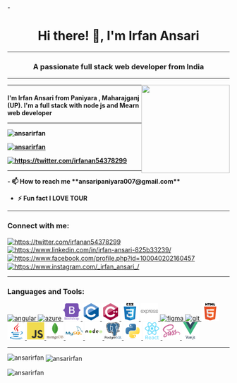 -<h1 align="center">Hi there! 👋, I'm Irfan Ansari</h1>
<hr/>
<h3 align="center">A passionate full stack web developer from India</h3>
<img align="right" alt="" src="https://cdn.pixabay.com/photo/2020/06/12/19/02/artificial-intelligence-5291510__340.jpg">
<hr/>
<img width= "200" height= "200" align="right" alt="" src="https://cdn.pixabay.com/photo/2015/03/06/09/28/earth-661447__340.png">
 <hr/>                                                                                                                   
<h4> I'm Irfan Ansari from Paniyara , Maharajganj (UP). I'm a full stack with node js and Mearn web developer
<hr/>
<p align="left"> <img src="https://komarev.com/ghpvc/?username=ansarirfan&label=Profile%20views&color=0e75b6&style=flat" alt="ansarirfan" /> </p>

<p align="left"> <a href="https://github.com/ryo-ma/github-profile-trophy"><img src="https://github-profile-trophy.vercel.app/?username=ansarirfan" alt="ansarirfan" /></a> </p>

<p align="left"> <a href="https://twitter.com/https://twitter.com/irfanan54378299" target="blank"><img src="https://img.shields.io/twitter/follow/https://twitter.com/irfanan54378299?logo=twitter&style=for-the-badge" alt="https://twitter.com/irfanan54378299" /></a> </p>
<hr/>
- 📫 How to reach me **ansaripaniyara007@gmail.com**

- ⚡ Fun fact **I LOVE TOUR**
<hr/>
<h3 align="left">Connect with me:</h3>
<p align="left">
<a href="https://twitter.com/https://twitter.com/irfanan54378299" target="blank"><img align="center" src="https://raw.githubusercontent.com/rahuldkjain/github-profile-readme-generator/master/src/images/icons/Social/twitter.svg" alt="https://twitter.com/irfanan54378299" height="30" width="40" /></a>
<a href="https://linkedin.com/in/https://www.linkedin.com/in/irfan-ansari-825b33239/" target="blank"><img align="center" src="https://raw.githubusercontent.com/rahuldkjain/github-profile-readme-generator/master/src/images/icons/Social/linked-in-alt.svg" alt="https://www.linkedin.com/in/irfan-ansari-825b33239/" height="30" width="40" /></a>
<a href="https://fb.com/https://www.facebook.com/profile.php?id=100040202160457" target="blank"><img align="center" src="https://raw.githubusercontent.com/rahuldkjain/github-profile-readme-generator/master/src/images/icons/Social/facebook.svg" alt="https://www.facebook.com/profile.php?id=100040202160457" height="30" width="40" /></a>
<a href="https://instagram.com/https://www.instagram.com/_irfan_ansari_/" target="blank"><img align="center" src="https://raw.githubusercontent.com/rahuldkjain/github-profile-readme-generator/master/src/images/icons/Social/instagram.svg" alt="https://www.instagram.com/_irfan_ansari_/" height="30" width="40" /></a>
</p>
<hr/>
<h3 align="left">Languages and Tools:</h3>
<p align="left"> <a href="https://angular.io" target="_blank" rel="noreferrer"> <img src="https://angular.io/assets/images/logos/angular/angular.svg" alt="angular" width="40" height="40"/> </a> <a href="https://azure.microsoft.com/en-in/" target="_blank" rel="noreferrer"> <img src="https://www.vectorlogo.zone/logos/microsoft_azure/microsoft_azure-icon.svg" alt="azure" width="40" height="40"/> </a> <a href="https://getbootstrap.com" target="_blank" rel="noreferrer"> <img src="https://raw.githubusercontent.com/devicons/devicon/master/icons/bootstrap/bootstrap-plain-wordmark.svg" alt="bootstrap" width="40" height="40"/> </a> <a href="https://www.cprogramming.com/" target="_blank" rel="noreferrer"> <img src="https://raw.githubusercontent.com/devicons/devicon/master/icons/c/c-original.svg" alt="c" width="40" height="40"/> </a> <a href="https://www.w3schools.com/cpp/" target="_blank" rel="noreferrer"> <img src="https://raw.githubusercontent.com/devicons/devicon/master/icons/cplusplus/cplusplus-original.svg" alt="cplusplus" width="40" height="40"/> </a> <a href="https://www.w3schools.com/css/" target="_blank" rel="noreferrer"> <img src="https://raw.githubusercontent.com/devicons/devicon/master/icons/css3/css3-original-wordmark.svg" alt="css3" width="40" height="40"/> </a> <a href="https://expressjs.com" target="_blank" rel="noreferrer"> <img src="https://raw.githubusercontent.com/devicons/devicon/master/icons/express/express-original-wordmark.svg" alt="express" width="40" height="40"/> </a> <a href="https://www.figma.com/" target="_blank" rel="noreferrer"> <img src="https://www.vectorlogo.zone/logos/figma/figma-icon.svg" alt="figma" width="40" height="40"/> </a> <a href="https://git-scm.com/" target="_blank" rel="noreferrer"> <img src="https://www.vectorlogo.zone/logos/git-scm/git-scm-icon.svg" alt="git" width="40" height="40"/> </a> <a href="https://www.w3.org/html/" target="_blank" rel="noreferrer"> <img src="https://raw.githubusercontent.com/devicons/devicon/master/icons/html5/html5-original-wordmark.svg" alt="html5" width="40" height="40"/> </a> <a href="https://www.java.com" target="_blank" rel="noreferrer"> <img src="https://raw.githubusercontent.com/devicons/devicon/master/icons/java/java-original.svg" alt="java" width="40" height="40"/> </a> <a href="https://developer.mozilla.org/en-US/docs/Web/JavaScript" target="_blank" rel="noreferrer"> <img src="https://raw.githubusercontent.com/devicons/devicon/master/icons/javascript/javascript-original.svg" alt="javascript" width="40" height="40"/> </a> <a href="https://www.mongodb.com/" target="_blank" rel="noreferrer"> <img src="https://raw.githubusercontent.com/devicons/devicon/master/icons/mongodb/mongodb-original-wordmark.svg" alt="mongodb" width="40" height="40"/> </a> <a href="https://www.mysql.com/" target="_blank" rel="noreferrer"> <img src="https://raw.githubusercontent.com/devicons/devicon/master/icons/mysql/mysql-original-wordmark.svg" alt="mysql" width="40" height="40"/> </a> <a href="https://nodejs.org" target="_blank" rel="noreferrer"> <img src="https://raw.githubusercontent.com/devicons/devicon/master/icons/nodejs/nodejs-original-wordmark.svg" alt="nodejs" width="40" height="40"/> </a> <a href="https://www.postgresql.org" target="_blank" rel="noreferrer"> <img src="https://raw.githubusercontent.com/devicons/devicon/master/icons/postgresql/postgresql-original-wordmark.svg" alt="postgresql" width="40" height="40"/> </a> <a href="https://www.python.org" target="_blank" rel="noreferrer"> <img src="https://raw.githubusercontent.com/devicons/devicon/master/icons/python/python-original.svg" alt="python" width="40" height="40"/> </a> <a href="https://reactjs.org/" target="_blank" rel="noreferrer"> <img src="https://raw.githubusercontent.com/devicons/devicon/master/icons/react/react-original-wordmark.svg" alt="react" width="40" height="40"/> </a> <a href="https://sass-lang.com" target="_blank" rel="noreferrer"> <img src="https://raw.githubusercontent.com/devicons/devicon/master/icons/sass/sass-original.svg" alt="sass" width="40" height="40"/> </a> <a href="https://vuejs.org/" target="_blank" rel="noreferrer"> <img src="https://raw.githubusercontent.com/devicons/devicon/master/icons/vuejs/vuejs-original-wordmark.svg" alt="vuejs" width="40" height="40"/> </a> </p>
<hr/>
<p><img align="left" src="https://github-readme-stats.vercel.app/api/top-langs?username=ansarirfan&show_icons=true&locale=en&layout=compact" alt="ansarirfan" /></p>

<p>&nbsp;<img align="center" src="https://github-readme-stats.vercel.app/api?username=ansarirfan&show_icons=true&locale=en" alt="ansarirfan" /></p>

<p><img align="center" src="https://github-readme-streak-stats.herokuapp.com/?user=ansarirfan&" alt="ansarirfan" /></p>
